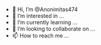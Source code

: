 - 👋 Hi, I’m @Anonimitas474
- 👀 I’m interested in ...
- 🌱 I’m currently learning ...
- 💞️ I’m looking to collaborate on ...
- 📫 How to reach me ...

<!---
Anonimitas474/Anonimitas474 is a ✨ special ✨ repository because its `README.md` (this file) appears on your GitHub profile.
You can click the Preview link to take a look at your changes.
--->
